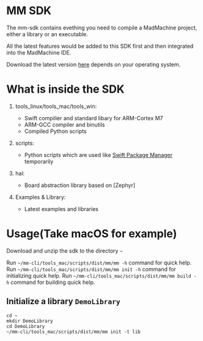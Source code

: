 # MM SDK

The mm-sdk contains evething you need to compile a MadMachine project, either a library or an executable.

All the latest features would be added to this SDK first and then integrated into the MadMachine IDE.

Download the latest version [here]() depends on your operating system.

# What is inside the SDK

1. tools\_linux/tools\_mac/tools\_win:

   * Swift compilier and standard libary for ARM-Cortex M7
   * ARM-GCC compiler and binutils
   * Compiled Python scripts

2. scripts:

   * Python scripts which are used like [Swift Package Manager](https://swift.org/package-manager) temporarily

3. hal:

   * Board abstraction library based on [Zephyr]

4. Examples & Library:
   
   * Latest examples and libraries

# Usage(Take macOS for example)
Download and unzip the sdk to the directory `~`

Run `~/mm-cli/tools_mac/scripts/dist/mm/mm -h` command for quick help.
Run `~/mm-cli/tools_mac/scripts/dist/mm/mm init -h` command for initializing quick help.
Run `~/mm-cli/tools_mac/scripts/dist/mm/mm build -h` command for building quick help.

## Initialize a library `DemoLibrary`

```shell
cd ~
mkdir DemoLibrary
cd DemoLibrary
~/mm-cli/tools_mac/scripts/dist/mm/mm init -t lib
```

